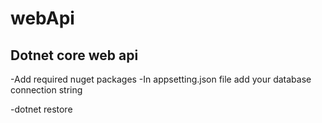 # webApi
## Dotnet core web api

-Add required nuget packages 
-In appsetting.json file add your database connection string

-dotnet restore
